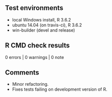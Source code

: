 ## Test environments
* local Windows install, R 3.6.2
* ubuntu 14.04 (on travis-ci), R 3.6.2
* win-builder (devel and release)

## R CMD check results

0 errors | 0 warnings | 0 note

## Comments

  - Minor refactoring.
  - Fixes tests failing on development version of R.
